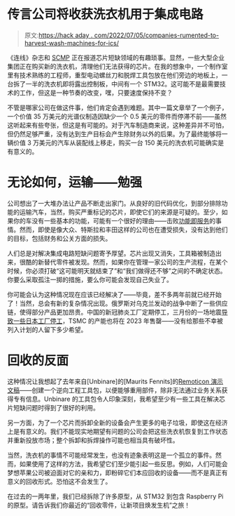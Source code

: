 # 传言公司将收获洗衣机用于集成电路

> 原文:[https://hack aday . com/2022/07/05/companies-rumented-to-harvest-wash-machines-for-ics/](https://hackaday.com/2022/07/05/companies-rumored-to-harvest-washing-machines-for-ics/)

《连线》杂志和 [SCMP](https://www.scmp.com/business/article/3175018/some-chip-starved-manufacturers-are-scavenging-silicon-washing-machines) 正在报道芯片短缺领域的有趣琐事。显然，一些大型企业集团正在购买新的洗衣机，清理他们无法获得的芯片。在我的想象中，一个制作室里有技术熟练的工程师，重型电动螺丝刀和脱焊工具包放在他们旁边的地板上，一台拆了一半的洗衣机即将露出控制板，中间有一个 STM32。这可能不是最需要技术的工作，但这是一种节奏的改变，嘿，只要速度保持不变？

不管是哪家公司在做这件事，他们肯定会遇到难题。其中一篇文章举了一个例子，一个价值 35 万美元的光谱仪制造因缺少一个 0.5 美元的零件而停滞不前——虽然这听起来有些夸张，但这是有可能的。对于汽车制造商来说，这种差异并不可怕，但仍然足够严重，没有达到生产目标会产生除财务以外的后果。为了最终能够将一辆价值 3 万美元的汽车从装配线上移走，购买一台 150 美元的洗衣机可能确实是有意义的。

# 无论如何，运输——勉强

公司想出了一大堆办法让产品不断走出家门。从良好的旧代码优化，到部分排除功能的运输汽车，当然，购买严重标记的芯片，即使它们的来源是可疑的。至少，如果你的车没有一些基本的功能，可能有一个很好的理由——击败[功能即服务](https://hackaday.com/2021/12/30/new-cars-will-nickle-and-dime-you-its-automotive-as-a-service/)的事情。然而，即使是像大众、特斯拉和丰田这样的公司也在遭受损失，没有达到他们的目标，包括财务和公关方面的损失。

人们总是对解决集成电路短缺问题寄予厚望。芯片出现又消失，工具箱被制造出来，很酷的新替代零件被发现。然而，如果你在管理一家公司的生产流程，在某个时候，你必须打破“这可能明天就结束了”和“我们做得还不够”之间的不确定状态。你要么采取孤注一掷的措施，要么你可能会发现自己失业了。

你可能会认为这种情况现在应该已经解决了——毕竟，差不多两年前就已经开始了！当然，总会有新的复杂情况出现。俄罗斯对乌克兰发动的战争中断了一些供应链，使得部分产品更加昂贵。中国的新冠肺炎工厂定期停工，三月份的一场地震[导致一些日本工厂停工](https://www.cnbc.com/2022/03/17/quake-in-japan-kills-two-halts-factories-cuts-power-to-thousands-of-homes.html)，TSMC 的产能也将在 2023 年售罄——没有给那些不幸被列入计划的人留下多少希望。

# 回收的反面

这种情况让我想起了去年来自[Unbinare]的[Maurits Fennits]的[Remoticon 演示文稿](https://hackaday.com/2022/01/06/remoticon-2021-unbinare-brings-a-reverse-engineering-toolkit-into-recycling/)——创建一个逆向工程工具包，以便能够重用部件，除非无法通过业务关系获得专有信息。Unbinare 的工具包令人印象深刻，我希望至少有一些工具在解决芯片短缺问题时得到了很好的利用。

另一方面，为了一个芯片而拆卸全新的设备会产生更多的电子垃圾，即使这在经济上是有意义的。我们不能现实地期望有问题的公司会把这些洗衣机恢复到工作状态并重新投放市场；整个拆卸和拆焊操作可能也相当具有破坏性。

当然，洗衣机的事情不可能经常发生，也没有迹象表明这是一个孤立的事件。然而，如果使用了这样的方法，我希望它们至少能引起一些反思。例如，人们可能会梦想苹果公司被迫面对它的亲和力，即粉碎它们本应回收的设备——而不是真正有意义的回收形式。恐怕这不会发生了。

在过去的一两年里，我们已经拆除了许多原型，从 STM32 到包含 Raspberry Pi 的原型。请告诉我们你最近的“回收零件，让新项目焕发生机”之旅！